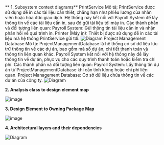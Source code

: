 ** 1. Subsystem context diagrams**
PrintService
Mô tả: PrintService được sử dụng để in các tài liệu cần thiết, chẳng hạn như phiếu lương của nhân viên hoặc hóa đơn giao dịch. Hệ thống này kết nối với Payroll System để lấy thông tin về các tài liệu cần in, sau đó gửi tài liệu tới máy in.
Các thành phần và đối tượng liên quan:
Payroll System: Gửi thông tin tài liệu cần in và nhận phản hồi về quá trình in.
Printer (Máy in): Thiết bị được sử dụng để in các tài liệu mà hệ thống PrintService gửi tới.
![Diagram](https://www.planttext.com/api/plantuml/png/j59B2eCm5Dpd50zN5cfejo8Yj1jtGa-GQeI09f94QMXxiYvwf5wXyPDIjTjca_UPoGn3NezdeZIHkgqhb5T4ASY8aQAg3eBh_gOIhWY68ri-BVqDkYF4kAQo93c5D9EsEL7PCTivVDCFZo9lQygrNqm5X4x2hROZqYhPrLYbl1Io9fe9FaXDrhvLeaYrPsMKfhNbYuk9utyeMnJJPadyZ5SaXDO1UZkCznu4GRn8AXpreHafu9mgw1X1S-pqI7J3U1R40jQBBCt-GAnz9vGN_Izu0m00__y30000)
 Project Management Database
 Mô tả: ProjectManagementDatabase là hệ thống cơ sở dữ liệu lưu trữ thông tin về các dự án, bao gồm mã số dự án, chi tiết thanh toán và thông tin liên quan khác. Payroll System kết nối với hệ thống này để lấy thông tin về dự án, phục vụ cho các quy trình thanh toán hoặc kiểm tra chi phí.
Các thành phần và đối tượng liên quan:
Payroll System: Lấy thông tin dự án từ ProjectManagementDatabase khi cần tính lương hoặc chi phí liên quan.
Project Management Database: Cơ sở dữ liệu chứa thông tin về các dự án của công ty.
![Diagram](https://www.planttext.com/api/plantuml/png/j59B2i8m4Dtd58Ch1IswBQK8kd4Xz0fZEqgaJJIPYaKzcGkFv1LiQskBOd5ZDfdCvxqtZzoljwbbD9mciGXZj1O2p8oEuvbMNDnau2IWF8ROI3fGOFIMGfuZOtyWBa98nMJM618igjeI5Mue8LLshT3I2sL3t0ROFUF575m8wdW8TLgjTQkGlqo2BBKgUIl1NoazpwOhcrccf00yPhx_3navfUIi6NjFDEr2VBhR6plEf0UZaT_bdfkxlq_9SYq9ehm41ucYOwh2ziwEyzscBe12LRFNZusjVQUaek9hFG000F__0m00)



**2. Analysis class to design element map**



![image](https://github.com/user-attachments/assets/fadaff50-054c-4004-b1dd-188ae589244d)




**3. Design Element to Owning Package Map**

![image](https://github.com/user-attachments/assets/c1a86372-2b41-4ab9-8de1-5a25e7323634)




**4. Architectural layers and their dependencies**

![Diagram](https://www.planttext.com/api/plantuml/png/R99DJiCm48NtSmgh6rQz0kfFG49gH6a56zI5cmxH26Scibsg2d4o5Xo9Av3QQOZJxkoPUS-Zx_dt-sVYlBP-Nnc0MXVlkaGrMbfqo5vx4bOBVKGxKf-WrElpWvfBLGitNRTHfzAzsAezlX0Ut0Q-UaxJkZPKN1hDXRqLOz2ssZNQ3ogmlIKoAQb8NMTxHupE9PPtxCdJsI6JIXEhN7PesbAdMkqD3lPSDekGyyW59gOhhCMH5_jlF7qSQ3FjzLQxL9WVrq-Bg5YAywN5xfuBbvBDWicDol2DcBXKEwoHTyq6pLDgY_w0oCgSB1qCmO_7job3EESGEXrCQ3E9vIjK8KqYZ7KWePTAwAHGuOfXd1kIXbuuOI312iEmubk1CmmI2At85k98BFKONvUScSEaWHn--ny0003__mC0)

